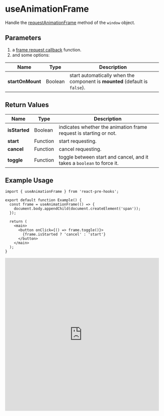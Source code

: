 # useAnimationFrame

Handle the [requestAnimationFrame](https://developer.mozilla.org/en-US/docs/Web/API/window/requestAnimationFrame) method of the `window` object.

## Parameters

1. a [frame request callback](https://developer.mozilla.org/en-US/docs/Web/API/window/requestAnimationFrame#parameters) function.
2. and some options:

| Name             | Type    | Description                                                                 |
| ---------------- | ------- | --------------------------------------------------------------------------- |
| **startOnMount** | Boolean | start automatically when the component is **mounted** (default is `false`). |

## Return Values

| Name          | Type     | Description                                                            |
| ------------- | -------- | ---------------------------------------------------------------------- |
| **isStarted** | Boolean  | indicates whether the animation frame request is starting or not.      |
| **start**     | Function | start requesting.                                                      |
| **cancel**    | Function | cancel requesting.                                                     |
| **toggle**    | Function | toggle between start and cancel, and it takes a `boolean` to force it. |

## Example Usage

<!-- prettier-ignore -->
```tsx
import { useAnimationFrame } from 'react-pre-hooks';

export default function Example() {
  const frame = useAnimationFrame(() => {
    document.body.appendChild(document.createElement('span'));
  });

  return (
    <main>
      <button onClick={() => frame.toggle()}>
        {frame.isStarted ? 'cancel' : 'start'}
      </button>
    </main>
  );
}
```

<iframe src="https://codesandbox.io/embed/useanimationframe-ksrlzw?fontsize=14&hidenavigation=1&module=%2Fsrc%2FComponent.tsx&theme=dark" style="width:100%; height:500px; border:0; overflow:hidden;" title="useAnimationFrame" allow="accelerometer; ambient-light-sensor; camera; encrypted-media; geolocation; gyroscope; hid; microphone; midi; payment; usb; vr; xr-spatial-tracking" sandbox="allow-forms allow-modals allow-popups allow-presentation allow-same-origin allow-scripts"></iframe>
